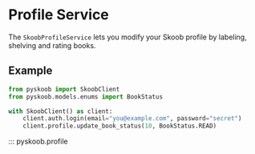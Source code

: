 # Profile Service

The `SkoobProfileService` lets you modify your Skoob profile by labeling, shelving and rating books.

## Example

```python
from pyskoob import SkoobClient
from pyskoob.models.enums import BookStatus

with SkoobClient() as client:
    client.auth.login(email="you@example.com", password="secret")
    client.profile.update_book_status(10, BookStatus.READ)
```

::: pyskoob.profile

